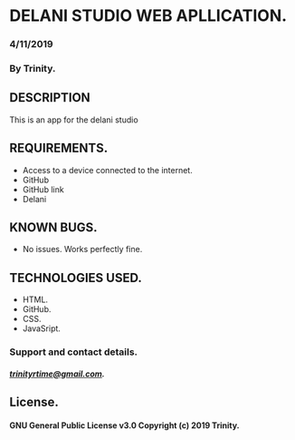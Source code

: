 # DELANI STUDIO WEB APLLICATION.

###  4/11/2019
###  By Trinity.

##   DESCRIPTION
   This is an app for the delani studio

##   REQUIREMENTS.
- Access to a device connected to the internet.
- GitHub
- GitHub link
- Delani

## KNOWN BUGS.
- No issues. Works perfectly fine.

## TECHNOLOGIES USED.
- HTML.
- GitHub.
- CSS.
- JavaSript.

###   Support and contact details.

##### trinityrtime@gmail.com.

##   License.
#### GNU General Public License v3.0 Copyright (c) 2019 Trinity.